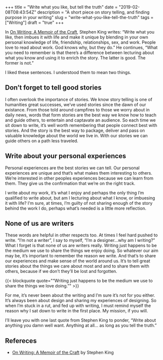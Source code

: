 +++
title = "Write what you like, but tell the truth"
date = "2019-02-08T08:43:54Z"
description = "A short piece on story telling, and finding purpose in your writing"
slug = "write-what-you-like-tell-the-truth"
tags = ["Writing"]
draft = "true"
+++

In [On Writing: A Memoir of the Craft](https://www.goodreads.com/book/show/10569.On_Writing), Stephen King writes: “Write what you like, then imbues it with life and make it unique by blending in your own personal knowledge of life, friendship, relationships, sex, and work. People love to read about work. God knows why, but they do.” He continues, “What you need to remember is that there’s a difference between lecturing about what you know and using it to enrich the story. The latter is good. The former is not.”

I liked these sentences. I understood them to mean two things. 

## Don’t forget to tell good stories

I often overlook the importance of stories. We know story telling is one of humanities great successes, we’ve used stories since the dawn of our existance. From those told around campfires to those we worry about in daily news, words that form stories are the best way we know how to teach and guide others, to entertain and captavate an audience. So each time we sit down to write, it’s well worth remembering that people connect best with stories. And the story is the best way to package, deliver and pass on valuable knowledge about the world we live in. With our stories we can guide others on a path less traveled. 

## Write about your personal experiences

Personal experiences are the best stories we can tell. Our personal experiences are unique and that’s what makes them interesting to others. We’re interested in other peoples experiences because we can learn from them. They give us the confirmation that we’re on the right track.

 I write about my work, it’s what I enjoy and perhaps the only thing I’m qualified to write about, but am I lecturing about what I know, or imbuesing it with life? I’m sure, at times, I’m guilty of not sharing enough of the story behind the work I do, perhaps what’s needed is a little more reflection.


## None of us are writers

These words are helpful in other respects too. At times I feel hard pushed to write. “I’m not a writer”, I say to myself, “I’m a designer...why am I writing?” What I forget is that none of us are writers really. Writing just happens to be the medium we use to share the things we enjoy doing. So whatever our aim may be, it’s important to remember the reason we write. And that’s to share our experiences and make sense of the world around us. It’s to tell great stories about the things we care about most and and to share them with others, because if we don’t they’ll be lost and forgotten.

{{< blockquote quote="“Writing just happens to be the medium we use to share the things we love doing.”" >}}

For me, it’s never been about the writing and I’m sure it’s not for you either. It’s always been about design and sharing my experiences of designing. So when I’m stuck in a rut, and fed up with writing, I must remind myself the reason why I sat down to write in the first place. My mission, if you will.

I’ll leave you with one last quote from Stephen King to ponder, “Write about anything you damn well want. Anything at all… as long as you tell the truth.”

## Refereces 

- [On Writing: A Memoir of the Craft](https://www.goodreads.com/book/show/10569.On_Writing) by Stephen King